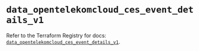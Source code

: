 # `data_opentelekomcloud_ces_event_details_v1`

Refer to the Terraform Registry for docs: [`data_opentelekomcloud_ces_event_details_v1`](https://registry.terraform.io/providers/opentelekomcloud/opentelekomcloud/1.36.46/docs/data-sources/ces_event_details_v1).
